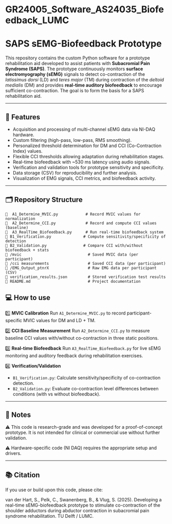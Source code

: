 # GR24005_Software_AS24035_Biofeedback_LUMC

# SAPS sEMG-Biofeedback Prototype

This repository contains the custom Python software for a prototype rehabilitation aid developed to assist patients with **Subacromial Pain Syndrome (SAPS)**. The prototype continuously monitors **surface electromyography (sEMG)** signals to detect co-contraction of the *latissimus dorsi* (LD) and *teres major* (TM) during contraction of the *deltoid medialis* (DM) and provides **real-time auditory biofeedback** to encourage sufficient co-contraction. The goal is to form the basis for a SAPS rehabilitation aid.

---

## 🚀 Features

* Acquisition and processing of multi-channel sEMG data via NI-DAQ hardware.
* Custom filtering (high-pass, low-pass, RMS smoothing).
* Personalized threshold determination for DM and CCI (Co-Contraction Index) values.
* Flexible CCI thresholds allowing adaptation during rehabilitation stages.
* Real-time biofeedback with \~530 ms latency using audio signals.
* Verification and validation tools for prototype sensitivity and specificity.
* Data storage (CSV) for reproducibility and further analysis.
* Visualization of EMG signals, CCI metrics, and biofeedback activity.

---

## 🗂 Repository Structure

```
📄  A1_Determine_MVIC.py            # Record MVIC values for normalization
📄  A2_Determine_CCI.py             # Record and compute CCI values (baseline)
📄  A3_RealTime_Biofeedback.py      # Run real-time biofeedback system
📄 B1_Verification.py              # Compute sensitivity/specificity of detection
📄 B2_Validation.py                # Compare CCI with/without biofeedback + stats
📂 /mvic                             # Saved MVIC data (per participant)
📂 /cci measurements                 # Saved CCI data (per participant)
📂 /EMG_Output_ptnrX                 # Raw EMG data per participant (CSV)
📄 verification_results.json         # Stored verification test results
📄 README.md                         # Project documentation
```

## 💻 How to use

1️⃣ **MVIC Calibration**
Run `A1_Determine_MVIC.py` to record participant-specific MVIC values for DM and LD + TM.

2️⃣ **CCI Baseline Measurement**
Run `A2_Determine_CCI.py` to measure baseline CCI values with/without co-contraction in three static positions.

3️⃣ **Real-time Biofeedback**
Run `A3_RealTime_Biofeedback.py` for live sEMG monitoring and auditory feedback during rehabilitation exercises.

4️⃣ **Verification/Validation**

* `B1_Verification.py`: Calculate sensitivity/specificity of co-contraction detection.
* `B2_Validation.py`: Evaluate co-contraction level differences between conditions (with vs without biofeedback).

---

## 📌 Notes

⚠ This code is research-grade and was developed for a proof-of-concept prototype. It is not intended for clinical or commercial use without further validation.

⚠ Hardware-specific code (NI DAQ) requires the appropriate setup and drivers.

---

## 📚 Citation

If you use or build upon this code, please cite:

van der Hart, S., Pelk, C., Swanenberg, B., & Vlug, S. (2025). Developing a real-time sEMG-biofeedback prototype to stimulate co-contraction of the shoulder adductors during abductor contraction in subacromial pain syndrome rehabilitation. TU Delft / LUMC.

